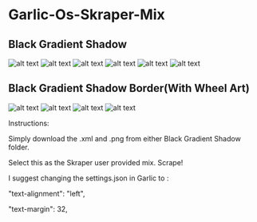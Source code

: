 # Garlic-Os-Skraper-Mix
**Black Gradient Shadow**
---



![alt text](https://github.com/timault/Garlic-Os-Skraper-/blob/main/Screenshots/GarlicOS_001.png?raw=true)
![alt text](https://github.com/timault/Garlic-Os-Skraper-/blob/main/Screenshots/GarlicOS_002.png?raw=true)
![alt text](https://github.com/timault/Garlic-Os-Skraper-/blob/main/Screenshots/GarlicOS_003.png?raw=true)
![alt text](https://github.com/timault/Garlic-Os-Skraper-/blob/main/Screenshots/GarlicOS_004.png?raw=true)
![alt text](https://github.com/timault/Garlic-Os-Skraper-/blob/main/Screenshots/GarlicOS_005.png?raw=true)
![alt text](https://github.com/timault/Garlic-Os-Skraper-/blob/main/Screenshots/GarlicOS_006.png?raw=true)


**Black Gradient Shadow Border(With Wheel Art)**
---




![alt text](https://github.com/timault/Garlic-Os-Skraper-/blob/main/Screenshots/GarlicOS_007.png?raw=true)
![alt text](https://github.com/timault/Garlic-Os-Skraper-/blob/main/Screenshots/GarlicOS_008.png?raw=true)
![alt text](https://github.com/timault/Garlic-Os-Skraper-/blob/main/Screenshots/GarlicOS_009.png?raw=true)
![alt text](https://github.com/timault/Garlic-Os-Skraper-/blob/main/Screenshots/GarlicOS_010.png?raw=true)


Instructions: 

Simply download the .xml and .png from either Black Gradient Shadow folder.

Select this as the Skraper user provided mix.
Scrape!


I suggest changing the settings.json in Garlic to :

"text-alignment": "left",

"text-margin": 32,
